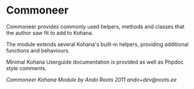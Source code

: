 # Commoneer

Commoneer provides commonly used helpers, methods and classes that the author saw fit to add to Kohana.

The module extends several Kohana's built-in helpers, providing additional functions and behaviours.

Minimal Kohana Userguide documentation is provided as well as Phpdoc style comments.

_Commoneer Kohana Module by Ando Roots 2011 ando+dev@roots.ee_